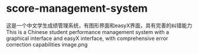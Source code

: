 # score-management-system
这是一个中文学生成绩管理系统，有图形界面和easyX界面，具有完善的纠错能力
This is a Chinese student performance management system with a graphical interface and easyX interface, with comprehensive error correction capabilities
image.png
